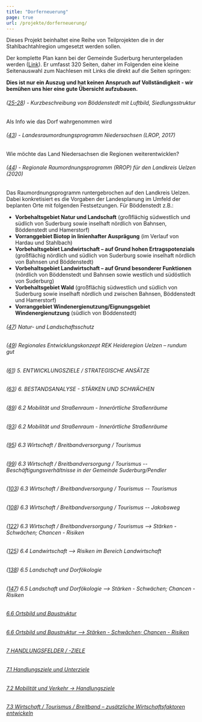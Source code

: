 ```yaml
---
title: "Dorferneuerung"
page: true
url: /projekte/dorferneuerung/
---
```



Dieses Projekt beinhaltet eine Reihe von Teilprojekten die in der Stahlbachtahlregion umgesetzt werden sollen.

Der komplette Plan kann bei der Gemeinde Suderburg heruntergeladen werden ([Link](http://dokumente.suderburg.info/Dorfentwicklungsplanentwurf_19-07-2021.pdf)).
Er umfasst 320 Seiten, daher im Folgenden eine kleine Seitenauswahl zum Nachlesen mit Links die direkt auf die Seiten springen:

**Dies ist nur ein Auszug und hat keinen Anspruch auf Vollständigkeit - wir bemühen uns hier eine gute Übersicht aufzubauen.**

###### ([25-28](http://dokumente.suderburg.info/Dorfentwicklungsplanentwurf_19-07-2021.pdf#page=25)) - Kurzbeschreibung von Böddenstedt mit Luftbild, Siedlungsstruktur 
 Als Info wie das Dorf wahrgenommen wird 
###### ([43](http://dokumente.suderburg.info/Dorfentwicklungsplanentwurf_19-07-2021.pdf#page=43)) - Landesraumordnungsprogramm Niedersachsen (LROP, 2017) 
 Wie möchte das Land Niedersachsen die Regionen weiterentwicklen? 
###### ([44](http://dokumente.suderburg.info/Dorfentwicklungsplanentwurf_19-07-2021.pdf#page=44)) - Regionale Raumordnungsprogramm (RROP) für den Landkreis Uelzen (2020) 
Das Raumordnungsprogramm runtergebrochen auf den Landkreis Uelzen. Dabei konkretisiert es die Vorgaben der Landesplanung im Umfeld der beplanten Orte
mit folgenden Festsetzungen. Für Böddenstedt z.B.:
* **Vorbehaltsgebiet Natur und Landschaft** (großflächig südwestlich und südlich von Suderburg sowie inselhaft nördlich von Bahnsen, Böddenstedt und Hamerstorf)
* **Vorranggebiet Biotop in linienhafter Ausprägung** (im Verlauf von Hardau und Stahlbach) 
* **Vorbehaltsgebiet Landwirtschaft – auf Grund hohen Ertragspotenzials** (großflächig nördlich und südlich von Suderburg sowie inselhaft nördlich von Bahnsen und Böddenstedt) 
* **Vorbehaltsgebiet Landwirtschaft – auf Grund besonderer Funktionen** (nördlich von Böddenstedt und Bahnsen sowie westlich und südöstlich von Suderburg)
* **Vorbehaltsgebiet Wald** (großflächig südwestlich und südlich von Suderburg sowie inselhaft nördlich und zwischen Bahnsen, Böddenstedt und Hamerstorf)
* **Vorranggebiet Windenergienutzung/Eignungsgebiet Windenergienutzung** (südlich von Böddenstedt) 

###### ([47](http://dokumente.suderburg.info/Dorfentwicklungsplanentwurf_19-07-2021.pdf#page=47)) Natur- und Landschaftsschutz 

###### ([49](http://dokumente.suderburg.info/Dorfentwicklungsplanentwurf_19-07-2021.pdf#page=49)) Regionales Entwicklungskonzept REK Heideregion Uelzen – rundum gut 

###### ([61](http://dokumente.suderburg.info/Dorfentwicklungsplanentwurf_19-07-2021.pdf#page=61)) 5. ENTWICKLUNGSZIELE / STRATEGISCHE ANSÄTZE 


###### ([63](http://dokumente.suderburg.info/Dorfentwicklungsplanentwurf_19-07-2021.pdf#page=63)) 6. BESTANDSANALYSE - STÄRKEN UND SCHWÄCHEN 

###### ([89](http://dokumente.suderburg.info/Dorfentwicklungsplanentwurf_19-07-2021.pdf#page=89)) 6.2 Mobilität und Straßenraum - Innerörtliche Straßenräume 

###### ([93](http://dokumente.suderburg.info/Dorfentwicklungsplanentwurf_19-07-2021.pdf#page=93)) 6.2 Mobilität und Straßenraum - Innerörtliche Straßenräume 

###### ([95](http://dokumente.suderburg.info/Dorfentwicklungsplanentwurf_19-07-2021.pdf#page=95)) 6.3 Wirtschaft / Breitbandversorgung / Tourismus 

###### ([99](http://dokumente.suderburg.info/Dorfentwicklungsplanentwurf_19-07-2021.pdf#page=99)) 6.3 Wirtschaft / Breitbandversorgung / Tourismus -- Beschäftigungsverhältnisse in der Gemeinde Suderburg/Pendler 

###### ([103](http://dokumente.suderburg.info/Dorfentwicklungsplanentwurf_19-07-2021.pdf#page=103)) 6.3 Wirtschaft / Breitbandversorgung / Tourismus -- Tourismus 

###### ([108](http://dokumente.suderburg.info/Dorfentwicklungsplanentwurf_19-07-2021.pdf#page=108)) 6.3 Wirtschaft / Breitbandversorgung / Tourismus -- Jakobsweg 

###### ([122](http://dokumente.suderburg.info/Dorfentwicklungsplanentwurf_19-07-2021.pdf#page=122)) 6.3 Wirtschaft / Breitbandversorgung / Tourismus --> Stärken - Schwächen; Chancen - Risiken

###### ([125](http://dokumente.suderburg.info/Dorfentwicklungsplanentwurf_19-07-2021.pdf#page=125)) 6.4 Landwirtschaft --> Risiken im Bereich Landwirtschaft

###### ([138](http://dokumente.suderburg.info/Dorfentwicklungsplanentwurf_19-07-2021.pdf#page=138)) 6.5 Landschaft und Dorfökologie

###### ([147](http://dokumente.suderburg.info/Dorfentwicklungsplanentwurf_19-07-2021.pdf#page=147)) 6.5 Landschaft und Dorfökologie --> Stärken - Schwächen; Chancen - Risiken 

###### [6.6 Ortsbild und Baustruktur](http://dokumente.suderburg.info/Dorfentwicklungsplanentwurf_19-07-2021.pdf#page=149)

###### [6.6 Ortsbild und Baustruktur --> Stärken - Schwächen; Chancen - Risiken](http://dokumente.suderburg.info/Dorfentwicklungsplanentwurf_19-07-2021.pdf#page=161)


###### [7 HANDLUNGSFELDER / -ZIELE](http://dokumente.suderburg.info/Dorfentwicklungsplanentwurf_19-07-2021.pdf#page=163)


###### [7.1 Handlungsziele und Unterziele](http://dokumente.suderburg.info/Dorfentwicklungsplanentwurf_19-07-2021.pdf#page=173)

###### [7.2 Mobilität und Verkehr -> Handlungsziele](http://dokumente.suderburg.info/Dorfentwicklungsplanentwurf_19-07-2021.pdf#page=183)


###### [7.3 Wirtschaft / Tourismus / Breitband – zusätzliche Wirtschaftsfaktoren entwickeln ](http://dokumente.suderburg.info/Dorfentwicklungsplanentwurf_19-07-2021.pdf#page=185)

<!-- Hier geht was mit Internet -->